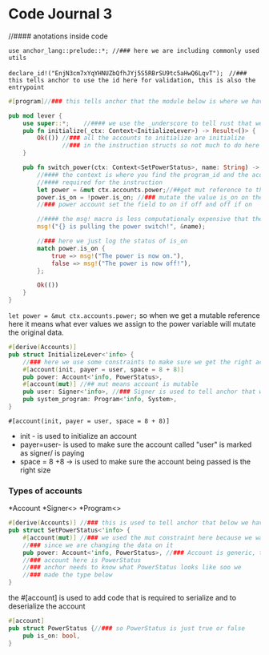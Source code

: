 # Code Journal 3

//#### anotations inside code

`use anchor_lang::prelude::*; //### here we are including commonly used utils`


`declare_id!("EnjN3cm7xYqYHNUZbQfhJYj5S5RBrSU9tc5aHwQ6LqvT"); `
`//### this tells anchor to use the id here for validation, this is also the entrypoint`


```rust
#[program]//### this tells anchor that the module below is where we have the program logic 

pub mod lever {
    use super::*;    //#### we use the _underscore to tell rust that we wont be using the variable
    pub fn initialize(_ctx: Context<InitializeLever>) -> Result<()> {
        Ok(()) //### all the accounts to initialize are initialize 
               //### in the instruction structs so not much to do here 
    }

    pub fn switch_power(ctx: Context<SetPowerStatus>, name: String) -> Result<()> { 
        //#### the context is where you find the program_id and the accounts 
        //#### required for the instruction
        let power = &mut ctx.accounts.power;//##get mut reference to the power acc
        power.is_on = !power.is_on; //### mutate the value is_on on the 
        //### power account set the field to on if off and off if on 

        //#### the msg! macro is less computationaly expensive that the println! macro
        msg!("{} is pulling the power switch!", &name);

        //### here we just log the status of is_on
        match power.is_on {
            true => msg!("The power is now on."),
            false => msg!("The power is now off!"),
        };

        Ok(())
    }
}
```

`let power = &mut ctx.accounts.power;`
so when we get a mutable reference here it means what ever values we assign 
to the power variable will mutate the original data.


```rust 
#[derive(Accounts)]
pub struct InitializeLever<'info> {
    //### here we use some constraints to make sure we get the right account
    #[account(init, payer = user, space = 8 + 8)]
    pub power: Account<'info, PowerStatus>,
    #[account(mut)] //## mut means account is mutable 
    pub user: Signer<'info>, //### Signer is used to tell anchor that we only need this account for signing 
    pub system_program: Program<'info, System>,
}
```
`#[account(init, payer = user, space = 8 + 8)]`

* init - is used to initialize an account
* payer=user- is used to make sure the account called "user" is marked as signer/ is paying
* space = 8 +8 -> is used to make sure the account being passed is the right size  

### Types of accounts

*Account<T>
*Signer<>
*Program<>

```rust 
#[derive(Accounts)] //### this is used to tell anchor that below we have an instruction struct 
pub struct SetPowerStatus<'info> {
    #[account(mut)] //### we used the mut constraint here because we want the passed account to be mutable 
    //### since we are changing the data on it 
    pub power: Account<'info, PowerStatus>, //### Account is generic, the type of 
    //### account here is PowerStatus 
    //### anchor needs to know what PowerStatus looks like soo we 
    //### made the type below
}
```



the #[account] is used to add code that is required to serialize and to deserialize the account 

```rust
#[account]
pub struct PowerStatus {//### so PowerStatus is just true or false 
    pub is_on: bool,
}
```